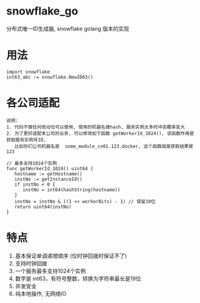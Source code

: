 # snowflake_go
分布式唯一ID生成器, snowflake golang 版本的实现

# 用法
```
import snowflake
int63_abc := snowflake.NewID63()
```

# 各公司适配
```
说明:
1. 代码不做任何改动也可以使用, 使用的机器名做hash, 服务实例太多时冲突概率变大
2. 为了更好适配本公司的业务, 可以修改如下函数 getWorkerId_1024(), 该函数作用是获取服务实例号ID, 
   比如你们公司机器名是  some_module_cn01.123.docker, 这个函数就是获取结果是123

// 最多支持1024个实例
func getWorkerId_1024() uint64 {
   hostname := getHostname()
   instNo := getInstanceId()
   if instNo < 0 {
      instNo = int64(hashString(hostname))
   }
   instNo = instNo & ((1 << workerBits) - 1) // 保留10位
   return uint64(instNo)
}
```

# 特点 
1. 基本保证单调递增顺序 (仅时钟回拨时保证不了)
2. 支持时钟回拨
3. 一个服务最多支持1024个实例
4. 数字是 int63，有符号整数，转换为字符串最长是19位
5. 并发安全
6. 纯本地操作, 无网络IO


